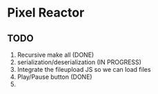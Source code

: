 # Pixel Reactor

## TODO
1. Recursive make all (DONE)
2. serialization/deserialization (IN PROGRESS)
3. Integrate the fileupload JS so we can load files
4. Play/Pause button (DONE)
5. 